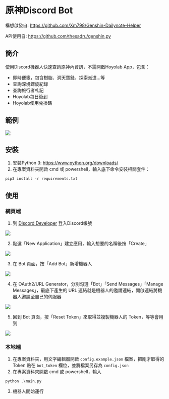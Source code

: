 # 原神Discord Bot
構想啟發自: https://github.com/Xm798/Genshin-Dailynote-Helper

API使用自: https://github.com/thesadru/genshin.py

## 簡介
使用Discord機器人快速查詢原神內資訊，不需開啟Hoyolab App，包含：
- 即時便箋，包含樹脂、洞天寶錢、探索派遣...等
- 查詢深境螺旋紀錄
- 查詢旅行者札記
- Hoyolab每日簽到
- Hoyolab使用兌換碼

## 範例
![](https://i.imgur.com/N4O4LJI.png)

## 安裝
1. 安裝Python 3: https://www.python.org/downloads/
2. 在專案資料夾開啟 cmd 或 powershell，輸入底下命令安裝相關套件：
```
pip3 install -r requirements.txt
```
## 使用

### 網頁端
1. 到 [Discord Developer](https://discord.com/developers/applications "Discord Developer") 登入Discord帳號

![](https://i.imgur.com/dbDHEM3.png)

2. 點選「New Application」建立應用，輸入想要的名稱後按「Create」

![](https://i.imgur.com/BcJcSnU.png)

3. 在 Bot 頁面，按「Add Bot」新增機器人

![](https://i.imgur.com/lsIgGCi.png)

4. 在 OAuth2/URL Generator，分別勾選「Bot」「Send Messages」「Manage Messages」，最底下產生的 URL 連結就是機器人的邀請連結，開啟連結將機器人邀請至自己的伺服器

![](https://i.imgur.com/08fcHs0.png)

5. 回到 Bot 頁面，按「Reset Token」來取得並複製機器人的 Token，等等會用到

![](https://i.imgur.com/BfzjewI.png)


### 本地端
1. 在專案資料夾，用文字編輯器開啟 `config.example.json` 檔案，把剛才取得的 Token 貼在 `bot_token` 欄位，並將檔案另存為 `config.json`
2. 在專案資料夾開啟 cmd 或 powershell，輸入
```
python .\main.py
```
3. 機器人開始運行
